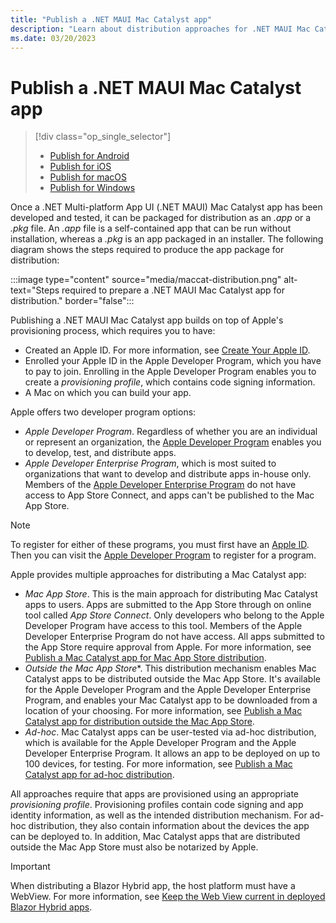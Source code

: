 ```yaml
---
title: "Publish a .NET MAUI Mac Catalyst app"
description: "Learn about distribution approaches for .NET MAUI Mac Catalyst apps."
ms.date: 03/20/2023
---
```


# Publish a .NET MAUI Mac Catalyst app

> [!div class="op_single_selector"]
>
> - [Publish for Android](../../android/deployment/overview.md)
> - [Publish for iOS](index.md)
> - [Publish for macOS](../../macos/deployment/index.md)
> - [Publish for Windows](../../windows/deployment/overview.md)

Once a .NET Multi-platform App UI (.NET MAUI) Mac Catalyst app has been developed and tested, it can be packaged for distribution as an *.app* or a *.pkg* file. An *.app* file is a self-contained app that can be run without installation, whereas a *.pkg* is an app packaged in an installer. The following diagram shows the steps required to produce the app package for distribution:

:::image type="content" source="media/maccat-distribution.png" alt-text="Steps required to prepare a .NET MAUI Mac Catalyst app for distribution." border="false":::

Publishing a .NET MAUI Mac Catalyst app builds on top of Apple's provisioning process, which requires you to have:

- Created an Apple ID. For more information, see [Create Your Apple ID](https://appleid.apple.com/account).
- Enrolled your Apple ID in the Apple Developer Program, which you have to pay to join. Enrolling in the Apple Developer Program enables you to create a *provisioning profile*, which contains code signing information.
- A Mac on which you can build your app.

Apple offers two developer program options:

- *Apple Developer Program*. Regardless of whether you are an individual or represent an organization, the [Apple Developer Program](https://developer.apple.com/programs/) enables you to develop, test, and distribute apps.
- *Apple Developer Enterprise Program*, which is most suited to organizations that want to develop and distribute apps in-house only. Members of the [Apple Developer Enterprise Program](https://developer.apple.com/programs/enterprise/) do not have access to App Store Connect, and apps can't be published to the Mac App Store.

> [!NOTE]
> To register for either of these programs, you must first have an [Apple ID](https://appleid.apple.com/). Then you can visit the [Apple Developer Program](https://developer.apple.com/programs/enroll/) to register for a program.

Apple provides multiple approaches for distributing a Mac Catalyst app:

- *Mac App Store*. This is the main approach for distributing Mac Catalyst apps to users. Apps are submitted to the App Store through on online tool called *App Store Connect*. Only developers who belong to the Apple Developer Program have access to this tool. Members of the Apple Developer Enterprise Program do not have access. All apps submitted to the App Store require approval from Apple. For more information, see [Publish a Mac Catalyst app for Mac App Store distribution](publish-app-store.md).
- *Outside the Mac App Store**. This distribution mechanism enables Mac Catalyst apps to be distributed outside the Mac App Store. It's available for the Apple Developer Program and the Apple Developer Enterprise Program, and enables your Mac Catalyst app to be downloaded from a location of your choosing. For more information, see [Publish a Mac Catalyst app for distribution outside the Mac App Store](publish-outside-app-store.md).
- *Ad-hoc*. Mac Catalyst apps can be user-tested via ad-hoc distribution, which is available for the Apple Developer Program and the Apple Developer Enterprise Program. It allows an app to be deployed on up to 100 devices, for testing. For more information, see [Publish a Mac Catalyst app for ad-hoc distribution](publish-ad-hoc.md).

All approaches require that apps are provisioned using an appropriate *provisioning profile*. Provisioning profiles contain code signing and app identity information, as well as the intended distribution mechanism. For ad-hoc distribution, they also contain information about the devices the app can be deployed to. In addition, Mac Catalyst apps that are distributed outside the Mac App Store must also be notarized by Apple.

> [!IMPORTANT]
> When distributing a Blazor Hybrid app, the host platform must have a WebView. For more information, see [Keep the Web View current in deployed Blazor Hybrid apps](/aspnet/core/blazor/hybrid/security/security-considerations#keep-the-web-view-current-in-deployed-apps).
